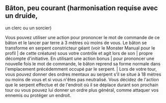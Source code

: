 ## Bâton, peu courant (harmonisation requise avec un druide,

un clerc ou un sorcier)

Vous pouvez utiliser une action pour prononcer le mot de
commande de ce bâton et le lancer par terre à 3 mètres
où moins de vous. Le bâton se transforme en serpent
constricteur géant (voir le Monster Manual pour le profil |
de cette créature) sous votre contrôle et agit lors de son |
propre décompte d'initiative. En utilisant une action bonus |
pour prononcer une nouvelle fois le mot de commande,
le bâton reprend sa forme normale dans l'emplacement
précédemment occupé par le serpent. |
Lors de votre tour, vous pouvez donner des ordres
mentaux au serpent s’il se situe à 18 mètres ou moins de
vous et si vous n'êtes pas neutralisé. Vous décidez de l'action
que le serpent effectue et de l'endroit où il se déplace durant
son prochain tour ou vous pouvez lui donner un ordre plus
général, comme attaquer vos ennemis ou protéger un endroit.